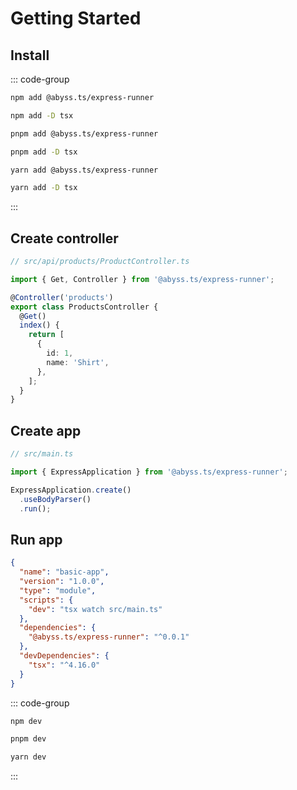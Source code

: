 # Getting Started

## Install

::: code-group

```sh [npm]
npm add @abyss.ts/express-runner

npm add -D tsx
```

```sh [pnpm]
pnpm add @abyss.ts/express-runner

pnpm add -D tsx
```

```sh [yarn]
yarn add @abyss.ts/express-runner

yarn add -D tsx
```

:::

## Create controller

```ts
// src/api/products/ProductController.ts

import { Get, Controller } from '@abyss.ts/express-runner';

@Controller('products')
export class ProductsController {
  @Get()
  index() {
    return [
      {
        id: 1,
        name: 'Shirt',
      },
    ];
  }
}
```

## Create app

```ts
// src/main.ts

import { ExpressApplication } from '@abyss.ts/express-runner';

ExpressApplication.create()
  .useBodyParser()
  .run();
```

## Run app

```json
{
  "name": "basic-app",
  "version": "1.0.0",
  "type": "module",
  "scripts": {
    "dev": "tsx watch src/main.ts"
  },
  "dependencies": {
    "@abyss.ts/express-runner": "^0.0.1"
  },
  "devDependencies": {
    "tsx": "^4.16.0"
  }
}
```

::: code-group

```sh [npm]
npm dev
```

```sh [pnpm]
pnpm dev
```

```sh [yarn]
yarn dev
```

:::
